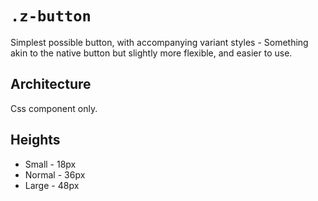 # `.z-button`

Simplest possible button, with accompanying variant styles - Something akin to the native button but slightly more flexible, and easier to use.

## Architecture

Css component only.

## Heights

- Small - 18px
- Normal - 36px
- Large - 48px
